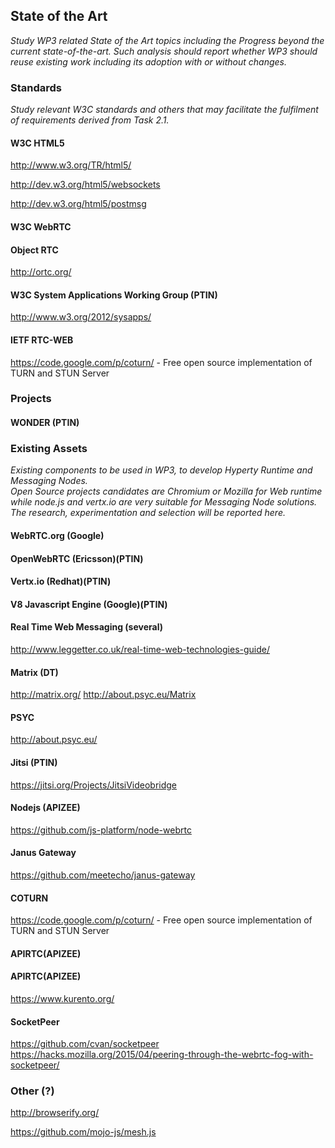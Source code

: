 ## State of the Art

*Study WP3 related State of the Art topics including the Progress beyond the current state-of-the-art. 
Such analysis should report whether WP3 should reuse existing work including its adoption with or without changes.*

### Standards

*Study relevant W3C standards and others that may facilitate the fulfilment of requirements derived from Task 2.1.*

#### W3C HTML5

http://www.w3.org/TR/html5/

http://dev.w3.org/html5/websockets

http://dev.w3.org/html5/postmsg

#### W3C WebRTC 

#### Object RTC

http://ortc.org/

#### W3C System Applications Working Group (PTIN)

http://www.w3.org/2012/sysapps/

#### IETF RTC-WEB

https://code.google.com/p/coturn/ - Free open source implementation of TURN and STUN Server

### Projects

#### WONDER (PTIN)

### Existing Assets

*Existing components to be used in WP3, to develop Hyperty Runtime and Messaging Nodes.  
Open Source projects candidates are Chromium or Mozilla for Web runtime while node.js and vertx.io are very suitable for Messaging Node solutions.
The research, experimentation and selection will be reported here.*

#### WebRTC.org (Google)

#### OpenWebRTC (Ericsson)(PTIN)

#### Vertx.io (Redhat)(PTIN)

#### V8 Javascript Engine (Google)(PTIN)

#### Real Time Web Messaging (several)

http://www.leggetter.co.uk/real-time-web-technologies-guide/

#### Matrix (DT)

http://matrix.org/
http://about.psyc.eu/Matrix

#### PSYC

http://about.psyc.eu/

#### Jitsi (PTIN)

https://jitsi.org/Projects/JitsiVideobridge

#### Nodejs (APIZEE)

https://github.com/js-platform/node-webrtc

#### Janus Gateway

https://github.com/meetecho/janus-gateway

#### COTURN

https://code.google.com/p/coturn/ - Free open source implementation of TURN and STUN Server

#### APIRTC(APIZEE)

#### APIRTC(APIZEE)
https://www.kurento.org/

#### SocketPeer

https://github.com/cvan/socketpeer
https://hacks.mozilla.org/2015/04/peering-through-the-webrtc-fog-with-socketpeer/


### Other (?)

http://browserify.org/

https://github.com/mojo-js/mesh.js

